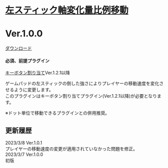 # [左スティック軸変化量比例移動](https://raw.githubusercontent.com/nuun888/MZ/master/NUUN_realMoveLeftStick.js)
# Ver.1.0.0
[ダウンロード](https://raw.githubusercontent.com/nuun888/MZ/master/NUUN_realMoveLeftStick.js)
#### 必須、前提プラグイン
[キーボタン割り当て](https://github.com/nuun888/MZ/blob/master/README/UserKey.md)Ver.1.2.1以降  

ゲームパッドの左スティックの倒した強さによりプレイヤーの移動速度を変化させるように変更します。  
このプラグインはキーボタン割り当てプラグイン(Ver.1.2.1以降)が必要となります。  

※ドット単位で移動できるプラグインとの併用推奨。  

## 更新履歴
2023/3/8 Ver.1.0.1  
プレイヤーの移動速度の変更が適用されていなかった問題を修正。  
2023/3/7 Ver.1.0.0  
初版  
